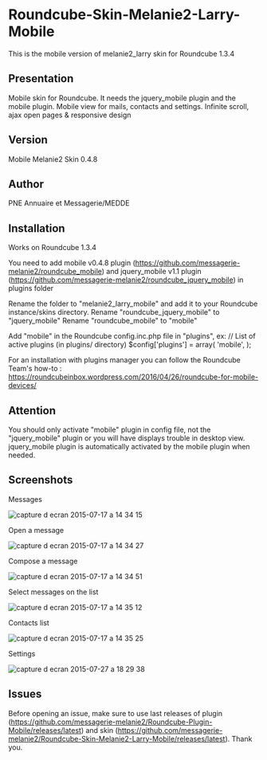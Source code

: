 Roundcube-Skin-Melanie2-Larry-Mobile
=====================

This is the mobile version of melanie2_larry skin for Roundcube 1.3.4

Presentation
------------

Mobile skin for Roundcube. 
It needs the jquery_mobile plugin and the mobile plugin.
Mobile view for mails, contacts and settings.
Infinite scroll, ajax open pages & responsive design

Version
-------

Mobile Melanie2 Skin 0.4.8


Author
------

PNE Annuaire et Messagerie/MEDDE


Installation
------------

Works on Roundcube 1.3.4

You need to add mobile v0.4.8 plugin (https://github.com/messagerie-melanie2/roundcube_mobile) and jquery_mobile v1.1 plugin (https://github.com/messagerie-melanie2/roundcube_jquery_mobile) in plugins folder

Rename the folder to "melanie2_larry_mobile" and add it to your Roundcube instance/skins directory.
Rename "roundcube_jquery_mobile" to "jquery_mobile"
Rename "roundcube_mobile" to "mobile"

Add "mobile" in the Roundcube config.inc.php file in "plugins", ex: 
// List of active plugins (in plugins/ directory)
$config['plugins'] = array(
    'mobile',
);

For an installation with plugins manager you can follow the Roundcube Team's how-to : https://roundcubeinbox.wordpress.com/2016/04/26/roundcube-for-mobile-devices/


Attention
---------

You should only activate "mobile" plugin in config file, not the "jquery_mobile" plugin or you will have displays trouble in desktop view. jquery_mobile plugin is automatically activated by the mobile plugin when needed.

Screenshots
-----------
Messages

![capture d ecran 2015-07-17 a 14 34 15](https://cloud.githubusercontent.com/assets/3693239/8747236/57569d74-2c91-11e5-91f0-99b33b3edef7.png)

Open a message

![capture d ecran 2015-07-17 a 14 34 27](https://cloud.githubusercontent.com/assets/3693239/8747241/5fe40cb0-2c91-11e5-9c0d-2f111080e5da.png)

Compose a message

![capture d ecran 2015-07-17 a 14 34 51](https://cloud.githubusercontent.com/assets/3693239/8747255/7cdc4fe4-2c91-11e5-9c26-260680f1f15b.png)

Select messages on the list

![capture d ecran 2015-07-17 a 14 35 12](https://cloud.githubusercontent.com/assets/3693239/8747260/85d17034-2c91-11e5-8e3d-340210754a2a.png)

Contacts list

![capture d ecran 2015-07-17 a 14 35 25](https://cloud.githubusercontent.com/assets/3693239/8747281/a149343c-2c91-11e5-81a2-c48e098e9cfd.png)

Settings

![capture d ecran 2015-07-27 a 18 29 38](https://cloud.githubusercontent.com/assets/3693239/8911422/c17097d4-348c-11e5-906a-456b09872bc1.png)


Issues
------

Before opening an issue, make sure to use last releases of plugin (https://github.com/messagerie-melanie2/Roundcube-Plugin-Mobile/releases/latest) and skin (https://github.com/messagerie-melanie2/Roundcube-Skin-Melanie2-Larry-Mobile/releases/latest). Thank you.
